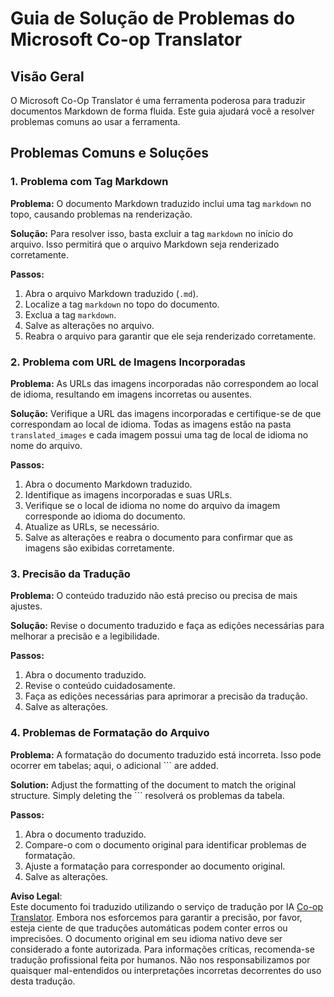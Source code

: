 <!--
CO_OP_TRANSLATOR_METADATA:
{
  "original_hash": "0788d7ebe4876c9be89132f48e09b26d",
  "translation_date": "2025-06-12T12:25:42+00:00",
  "source_file": "getting_started/troubleshooting.md",
  "language_code": "pt"
}
-->
# Guia de Solução de Problemas do Microsoft Co-op Translator

## Visão Geral  
O Microsoft Co-Op Translator é uma ferramenta poderosa para traduzir documentos Markdown de forma fluida. Este guia ajudará você a resolver problemas comuns ao usar a ferramenta.

## Problemas Comuns e Soluções

### 1. Problema com Tag Markdown  
**Problema:** O documento Markdown traduzido inclui uma tag `markdown` no topo, causando problemas na renderização.

**Solução:** Para resolver isso, basta excluir a tag `markdown` no início do arquivo. Isso permitirá que o arquivo Markdown seja renderizado corretamente.

**Passos:**  
1. Abra o arquivo Markdown traduzido (`.md`).  
2. Localize a tag `markdown` no topo do documento.  
3. Exclua a tag `markdown`.  
4. Salve as alterações no arquivo.  
5. Reabra o arquivo para garantir que ele seja renderizado corretamente.

### 2. Problema com URL de Imagens Incorporadas  
**Problema:** As URLs das imagens incorporadas não correspondem ao local de idioma, resultando em imagens incorretas ou ausentes.

**Solução:** Verifique a URL das imagens incorporadas e certifique-se de que correspondam ao local de idioma. Todas as imagens estão na pasta `translated_images` e cada imagem possui uma tag de local de idioma no nome do arquivo.

**Passos:**  
1. Abra o documento Markdown traduzido.  
2. Identifique as imagens incorporadas e suas URLs.  
3. Verifique se o local de idioma no nome do arquivo da imagem corresponde ao idioma do documento.  
4. Atualize as URLs, se necessário.  
5. Salve as alterações e reabra o documento para confirmar que as imagens são exibidas corretamente.

### 3. Precisão da Tradução  
**Problema:** O conteúdo traduzido não está preciso ou precisa de mais ajustes.

**Solução:** Revise o documento traduzido e faça as edições necessárias para melhorar a precisão e a legibilidade.

**Passos:**  
1. Abra o documento traduzido.  
2. Revise o conteúdo cuidadosamente.  
3. Faça as edições necessárias para aprimorar a precisão da tradução.  
4. Salve as alterações.

### 4. Problemas de Formatação do Arquivo  
**Problema:** A formatação do documento traduzido está incorreta. Isso pode ocorrer em tabelas; aqui, o adicional ``` are added.

**Solution:** Adjust the formatting of the document to match the original structure. Simply deleting the ``` resolverá os problemas da tabela.

**Passos:**  
1. Abra o documento traduzido.  
2. Compare-o com o documento original para identificar problemas de formatação.  
3. Ajuste a formatação para corresponder ao documento original.  
4. Salve as alterações.

**Aviso Legal**:  
Este documento foi traduzido utilizando o serviço de tradução por IA [Co-op Translator](https://github.com/Azure/co-op-translator). Embora nos esforcemos para garantir a precisão, por favor, esteja ciente de que traduções automáticas podem conter erros ou imprecisões. O documento original em seu idioma nativo deve ser considerado a fonte autorizada. Para informações críticas, recomenda-se tradução profissional feita por humanos. Não nos responsabilizamos por quaisquer mal-entendidos ou interpretações incorretas decorrentes do uso desta tradução.